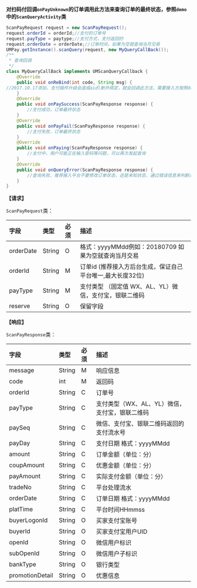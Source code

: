 **对扫码付回调`onPayUnknown`的订单调用此方法来查询订单的最终状态，参照`demo`中的`ScanQueryActivity`类**


```java
ScanPayRequest request = new ScanPayRequest();
request.orderId = orderId;//支付的订单号
request.payType = paytype;//支付方式，支付返回的
request.orderDate = orderDate;//订单时间，如果为空就查询当月交易
UMPay.getInstance().scanQuery(request, new MyQueryCallBack());
/**
 * 查询回调
 */
class MyQueryCallBack implements UMScanQueryCallback {
	@Override
    public void onReBind(int code, String msg) {
//2017.10.17添加，支付插件升级会造成aidl断开绑定，就会回调此方法，需要接入方按照demo重新绑定即可
    }
    @Override
    public void onPaySuccess(ScanPayResponse response) {
        //支付成功，订单最终状态
    }
    @Override
    public void onPayFail(ScanPayResponse response) {
        //支付失败，订单最终状态
    }
    @Override
    public void onPaying(ScanPayResponse response) {
        //支付中，用户可能正在输入密码等问题，可以再次发起查询
    }
    @Override
    public void onQueryError(ScanPayResponse response) {
        //查询失败，推荐接入平台不要修改订单状态，还是未知状态，通过错误信息来判断是否需要继续发起查询
    }
}

```


**【请求】**

`ScanPayRequest`类：

| 字段  | 类型  | 必须  | 描述  |
| :------------ | :------------ | :------------ | :------------ |
| orderDate  | String  | O  | 格式：yyyyMMdd例如：20180709 如果为空就查询当月交易  |
| orderId  | String  | M  | 订单id (推荐接入方后台生成，保证自己平台唯一,最大长度32位)  |
| payType  | String  | M  | 支付类型 （固定值 WX、AL、YL）微信，支付宝，银联二维码  |
| reserve  | String  | O  | 保留字段  |



**【响应】**

`ScanPayResponse`类：

| 字段  | 类型  | 必须  | 描述  |
| :------------ | :------------ | :------------ | :------------ |
| message  | String  | M  | 响应信息  |
| code  | int  | M  | 返回码  |
| orderId  | String  | C  | 订单号  |
| payType  | String  | C  | 支付类型（WX、AL、YL）微信，支付宝，银联二维码  |
| paySeq  | String  | C  | 微信、支付宝、银联二维码返回的支付流水号  |
| payDay  | String  | C  | 支付日期 格式：yyyyMMdd  |
| amount  | String  | C  | 订单金额（单位：分）  |
| coupAmount  | String  | C  | 优惠金额（单位：分）  |
| payAmount  | String  | C  | 实际支付金额（单位：分）  |
| tradeNo  | String  | C  | 平台处理流水  |
| orderDate  | String  | C  | 订单日期 格式：yyyyMMdd  |
| platTime  | String  | C  | 平台时间HHmmss  |
| buyerLogonId  | String  | O  | 买家支付宝账号  |
| buyerId  | String  | O  | 买家支付宝用户UID  |
| openId  | String  | O  | 微信用户标识  |
| subOpenId  | String  | O  | 微信用户子标识  |
| bankType  | String  | O  | 银行类型  |
| promotionDetail  | String  | O  | 优惠信息  |